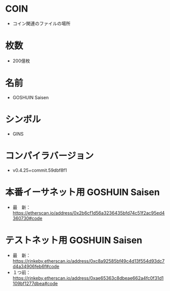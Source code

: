 # COIN

* コイン関連のファイルの場所

# 枚数
* 200億枚

# 名前
* GOSHUIN Saisen

# シンボル
* GINS

# コンパイラバージョン
* v0.4.25+commit.59dbf8f1

# 本番イーサネット用 GOSHUIN Saisen

* 最　新：https://etherscan.io/address/0x2b6cf1d56a3236435bfd74c51f2ac95ed4360730#code

# テストネット用 GOSHUIN Saisen

* 最　新：https://rinkeby.etherscan.io/address/0xc8a92585bf49c4d13f554d93dc7d4a34906feb6f#code
* １つ前：https://rinkeby.etherscan.io/address/0xae65363c8dbeae662a4fc0f31d1109bf1277dbea#code

